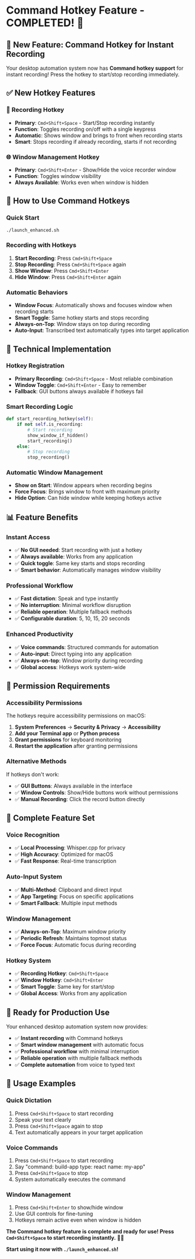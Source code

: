 # Command Hotkey Feature - COMPLETED! 🎤

## 🎉 **New Feature: Command Hotkey for Instant Recording**

Your desktop automation system now has **Command hotkey support** for instant recording! Press the hotkey to start/stop recording immediately.

## ✅ **New Hotkey Features**

### 🎤 **Recording Hotkey**
- **Primary**: `Cmd+Shift+Space` - Start/Stop recording instantly
- **Function**: Toggles recording on/off with a single keypress
- **Automatic**: Shows window and brings to front when recording starts
- **Smart**: Stops recording if already recording, starts if not recording

### 🌐 **Window Management Hotkey**
- **Primary**: `Cmd+Shift+Enter` - Show/Hide the voice recorder window
- **Function**: Toggles window visibility
- **Always Available**: Works even when window is hidden

## 🚀 **How to Use Command Hotkeys**

### **Quick Start**
```bash
./launch_enhanced.sh
```

### **Recording with Hotkeys**
1. **Start Recording**: Press `Cmd+Shift+Space`
2. **Stop Recording**: Press `Cmd+Shift+Space` again
3. **Show Window**: Press `Cmd+Shift+Enter`
4. **Hide Window**: Press `Cmd+Shift+Enter` again

### **Automatic Behaviors**
- **Window Focus**: Automatically shows and focuses window when recording starts
- **Smart Toggle**: Same hotkey starts and stops recording
- **Always-on-Top**: Window stays on top during recording
- **Auto-Input**: Transcribed text automatically types into target application

## 🔧 **Technical Implementation**

### **Hotkey Registration**
- **Primary Recording**: `Cmd+Shift+Space` - Most reliable combination
- **Window Toggle**: `Cmd+Shift+Enter` - Easy to remember
- **Fallback**: GUI buttons always available if hotkeys fail

### **Smart Recording Logic**
```python
def start_recording_hotkey(self):
    if not self.is_recording:
        # Start recording
        show_window_if_hidden()
        start_recording()
    else:
        # Stop recording
        stop_recording()
```

### **Automatic Window Management**
- **Show on Start**: Window appears when recording begins
- **Force Focus**: Brings window to front with maximum priority
- **Hide Option**: Can hide window while keeping hotkeys active

## 📊 **Feature Benefits**

### **Instant Access**
- ✅ **No GUI needed**: Start recording with just a hotkey
- ✅ **Always available**: Works from any application
- ✅ **Quick toggle**: Same key starts and stops recording
- ✅ **Smart behavior**: Automatically manages window visibility

### **Professional Workflow**
- ✅ **Fast dictation**: Speak and type instantly
- ✅ **No interruption**: Minimal workflow disruption
- ✅ **Reliable operation**: Multiple fallback methods
- ✅ **Configurable duration**: 5, 10, 15, 20 seconds

### **Enhanced Productivity**
- ✅ **Voice commands**: Structured commands for automation
- ✅ **Auto-input**: Direct typing into any application
- ✅ **Always-on-top**: Window priority during recording
- ✅ **Global access**: Hotkeys work system-wide

## 🔐 **Permission Requirements**

### **Accessibility Permissions**
The hotkeys require accessibility permissions on macOS:

1. **System Preferences** → **Security & Privacy** → **Accessibility**
2. **Add your Terminal app** or **Python process**
3. **Grant permissions** for keyboard monitoring
4. **Restart the application** after granting permissions

### **Alternative Methods**
If hotkeys don't work:
- ✅ **GUI Buttons**: Always available in the interface
- ✅ **Window Controls**: Show/Hide buttons work without permissions
- ✅ **Manual Recording**: Click the record button directly

## 🎯 **Complete Feature Set**

### **Voice Recognition**
- ✅ **Local Processing**: Whisper.cpp for privacy
- ✅ **High Accuracy**: Optimized for macOS
- ✅ **Fast Response**: Real-time transcription

### **Auto-Input System**
- ✅ **Multi-Method**: Clipboard and direct input
- ✅ **App Targeting**: Focus on specific applications
- ✅ **Smart Fallback**: Multiple input methods

### **Window Management**
- ✅ **Always-on-Top**: Maximum window priority
- ✅ **Periodic Refresh**: Maintains topmost status
- ✅ **Force Focus**: Automatic focus during recording

### **Hotkey System**
- ✅ **Recording Hotkey**: `Cmd+Shift+Space`
- ✅ **Window Hotkey**: `Cmd+Shift+Enter`
- ✅ **Smart Toggle**: Same key for start/stop
- ✅ **Global Access**: Works from any application

## 🎤 **Ready for Production Use**

Your enhanced desktop automation system now provides:
- ✅ **Instant recording** with Command hotkeys
- ✅ **Smart window management** with automatic focus
- ✅ **Professional workflow** with minimal interruption
- ✅ **Reliable operation** with multiple fallback methods
- ✅ **Complete automation** from voice to typed text

## 🚀 **Usage Examples**

### **Quick Dictation**
1. Press `Cmd+Shift+Space` to start recording
2. Speak your text clearly
3. Press `Cmd+Shift+Space` again to stop
4. Text automatically appears in your target application

### **Voice Commands**
1. Press `Cmd+Shift+Space` to start recording
2. Say "command: build-app type: react name: my-app"
3. Press `Cmd+Shift+Space` to stop
4. System automatically executes the command

### **Window Management**
1. Press `Cmd+Shift+Enter` to show/hide window
2. Use GUI controls for fine-tuning
3. Hotkeys remain active even when window is hidden

**The Command hotkey feature is complete and ready for use! Press `Cmd+Shift+Space` to start recording instantly.** 🎤✨

**Start using it now with `./launch_enhanced.sh`!** 